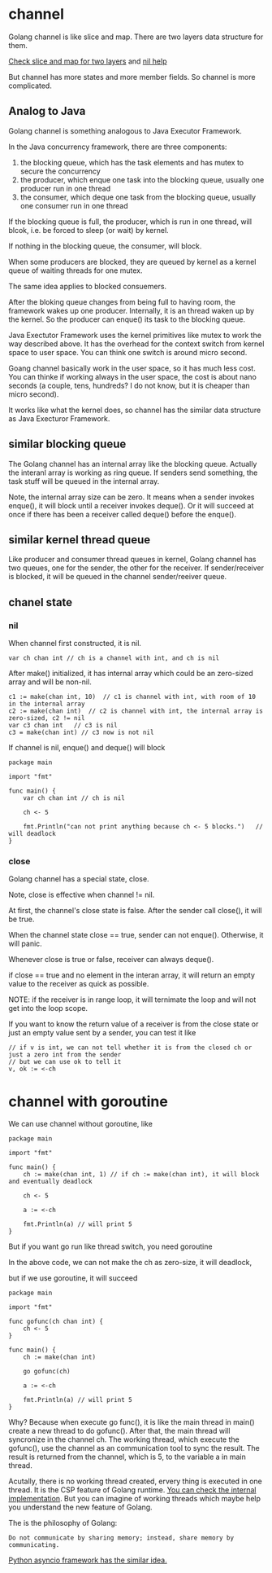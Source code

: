 # channel

Golang channel is like slice and map. There are two layers data structure for them. 

[Check slice and map for two layers](new.md) and [nil help](nil.md) 

But channel has more states and more member fields. So channel is more complicated.

## Analog to Java

Golang channel is something analogous to Java Executor Framework. 

In the Java concurrency framework, there are three components:

1. the blocking queue, which has the task elements and has mutex to secure the concurrency
2. the producer, which enque one task into the blocking queue, usually one producer run in one thread
3. the consumer, which deque one task from the blocking queue, usually one consumer run in one thread

If the blocking queue is full, the producer, which is run in one thread, will blcok, i.e. be forced to sleep (or wait) by kernel. 

If nothing in the blocking queue, the consumer, will block.

When some producers are blocked, they are queued by kernel as a kernel queue of waiting threads for one mutex.

The same idea applies to blocked consuemers.

After the bloking queue changes from being full to having room, the framework wakes up one producer. Internally, it is an thread waken up by the kernel. So the producer can enque() its task to the blocking queue.

Java Exectutor Framework uses the kernel primitives like mutex to work the way described above. It has the overhead for the context switch from kernel space to user space. You can think one switch is around micro second.

Goang channel basically work in the user space, so it has much less cost. You can thinke if working always in the user space, the cost is about nano seconds (a couple, tens, hundreds? I do not know, but it is cheaper than micro second). 

It works like what the kernel does, so channel has the similar data structure as Java Execturor Framework.

## similar blocking queue

The Golang channel has an internal array like the blocking queue. Actually the interanl array is working as ring queue. If senders send something, the task stuff will be queued in the internal array.

Note, the internal array size can be zero. It means when a sender invokes enque(), it will block until a receiver invokes deque(). Or it will succeed at once if there has been a receiver called deque() before the enque(). 

## similar kernel thread queue

Like producer and consumer thread queues in kernel, Golang channel has two queues, one for the sender, the other for the receiver. If sender/receiver is blocked, it will be queued in the channel sender/reeiver queue.

## chanel state

### nil

When channel first constructed, it is nil. 

```
var ch chan int // ch is a channel with int, and ch is nil
```

After make() initialized, it has internal array which could be an zero-sized array and will be non-nil.

```
c1 := make(chan int, 10)  // c1 is channel with int, with room of 10 in the internal array
c2 := make(chan int)  // c2 is channel with int, the internal array is zero-sized, c2 != nil
var c3 chan int   // c3 is nil
c3 = make(chan int) // c3 now is not nil
```

If channel is nil, enque() and deque() will block

```
package main

import "fmt"

func main() {
	var ch chan int // ch is nil

	ch <- 5

	fmt.Println("can not print anything because ch <- 5 blocks.")	// will deadlock
}
```

### close

Golang channel has a special state, close. 

Note, close is effective when channel != nil.

At first, the channel's close state is false. After the sender call close(), it will be true.

When the channel state close == true, sender can not enque(). Otherwise, it will panic.

Whenever close is true or false, receiver can always deque().

if close == true and no element in the interan array, it will return an empty value to the receiver as quick as possible. 

NOTE: if the receiver is in range loop, it will ternimate the loop and will not get into the loop scope.

If you want to know the return value of a receiver is from the close state or just an empty value sent by a sender, you can test it like
```
// if v is int, we can not tell whether it is from the closed ch or just a zero int from the sender
// but we can use ok to tell it
v, ok := <-ch  
```

# channel with goroutine

We can use channel without goroutine, like 
```
package main

import "fmt"

func main() {
	ch := make(chan int, 1) // if ch := make(chan int), it will block and eventually deadlock

	ch <- 5

	a := <-ch

	fmt.Println(a) // will print 5
}
```

But if you want go run like thread switch, you need goroutine

In the above code, we can not make the ch as zero-size, it will deadlock,

but if we use goroutine, it will succeed
```
package main

import "fmt"

func gofunc(ch chan int) {
	ch <- 5
}

func main() {
	ch := make(chan int)

	go gofunc(ch)

	a := <-ch

	fmt.Println(a) // will print 5
}
```

Why? Because when execute go func(), it is like the main thread in main() create a new thread to do gofunc(). After that, the main thread will syncronize in the channel ch. The working thread, which execute the gofunc(), use the channel as an communication tool to sync the result. The result is returned from the channel, which is 5, to the variable a in main thread. 

Acutally, there is no working thread created, ervery thing is executed in one thread. It is the CSP feature of Golang runtime. [You can check the internal implementation](https://morsmachine.dk/go-scheduler). But you can imagine of working threads which maybe help you understand the new feature of Golang.

The is the philosophy of Golang:
```
Do not communicate by sharing memory; instead, share memory by communicating.
```

[Python asyncio framework has the similar idea.](https://realpython.com/async-io-python/)
